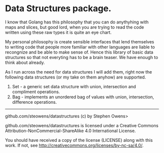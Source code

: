 # Data Structures package.

I know that Golang has this philosophy that you can do anythyhing with maps and slices,
but good lord, when you are trying to read the code written using these raw types it is 
quite an eye chart.

My personal philosophy is create sensible interfaces that lend themselves to writing code
that people more familiar with other languages are liable to recongnize and be able to 
make sense of.  Hence this library of basic data structures so that not everyting has to 
be a brain teaser.  We have enough to think about already.

As I run across the need for data structures I will add them, right now the following
data structures (or my take on them anyhow) are supported.

1. Set - a generic set data structure with union, intersection and compliment operations.
2. Bag - implements an unordered bag of values with union, intersection, difference operations. 
   
---
github.com/steowens/datastructures (c) by Stephen Owens>

github.com/steowens/datastructures is licensed under a
Creative Commons Attribution-NonCommercial-ShareAlike 4.0 International License.

You should have received a copy of the license (LICENSE) along with this
work. If not, see <http://creativecommons.org/licenses/by-nc-sa/4.0/>.

